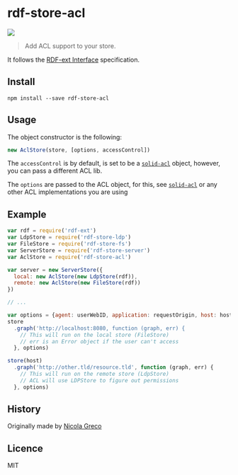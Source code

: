 # rdf-store-acl
[![](https://img.shields.io/badge/project-Solid-7C4DFF.svg?style=flat-square)](https://github.com/solid/solid)

> Add ACL support to your store.

It follows the [RDF-ext Interface](http://bergos.github.io/rdf-ext-spec/) specification.


## Install

```
npm install --save rdf-store-acl
```

## Usage

The object constructor is the following:

```Javascript
new AclStore(store, [options, accessControl])
```

The `accessControl` is by default, is set to be a [`solid-acl`](http://npm.im/solid-acl) object, however, you can pass a different ACL lib.

The `options` are passed to the ACL object, for this, see [`solid-acl`](http://npm.im/solid-acl) or any other ACL implementations you are using

## Example

```javascript
var rdf = require('rdf-ext')
var LdpStore = require('rdf-store-ldp')
var FileStore = require('rdf-store-fs')
var ServerStore = require('rdf-store-server')
var AclStore = require('rdf-store-acl')

var server = new ServerStore({
  local: new AclStore(new LdpStore(rdf)),
  remote: new AclStore(new FileStore(rdf))
})

// ...

var options = {agent: userWebID, application: requestOrigin, host: host}
store
  .graph('http://localhost:8080, function (graph, err) {
    // This will run on the local store (FileStore)
    // err is an Error object if the user can't access
  }, options)

store(host)
  .graph('http://other.tld/resource.tld', function (graph, err) {
    // This will run on the remote store (LdpStore)
    // ACL will use LDPStore to figure out permissions
  }, options)

```


## History

Originally made by [Nicola Greco](https://github.com/nicola)

## Licence

MIT
